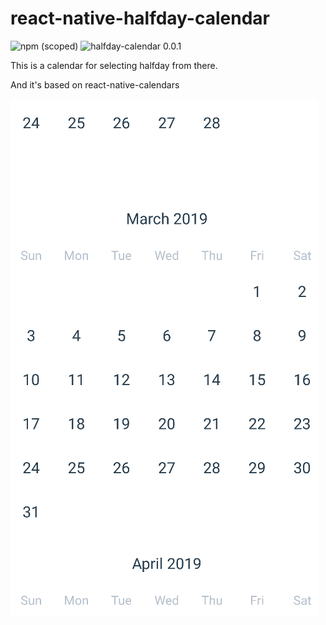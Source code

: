 # react-native-halfday-calendar

![npm (scoped)](https://img.shields.io/npm/v/@nahrae/halfday-calendar)
![halfday-calendar 0.0.1](https://img.shields.io/badge/haflday--calendar-0.0.1-blue)

This is a calendar for selecting halfday from there.

And it's based on react-native-calendars


![](demo.gif)